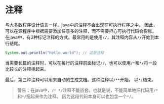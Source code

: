 # 注释

与大多数程序设计语言一样，java中的注释不会出现在可执行程序之中。
因此，可以在源程序中根据需要添加任意多的注释，而不需要担心可执行代码会膨胀。
在java中，有3种标记注释的方式。最常用的是使用`//`，其注释内容从`//`开始到本行结尾。

```java
System.out.println("Hello world"); // 这是注释
```

当需要长篇的注释时，可以在每行的注释前面标记`//`，也可以使用`/*`和`*/`将一段比较长的注释括起来。

最后，第三种注释可以用来自动的生成文档。这种注释以`/**`开始，
以`*/`结束。

> 警告：在java中，`/* */`注释不能嵌套。也就是说，不能简单地把代码用`/*`和`*/`括起来作为注释。
> 因为这段代码本身可以也包含一个`*/`。